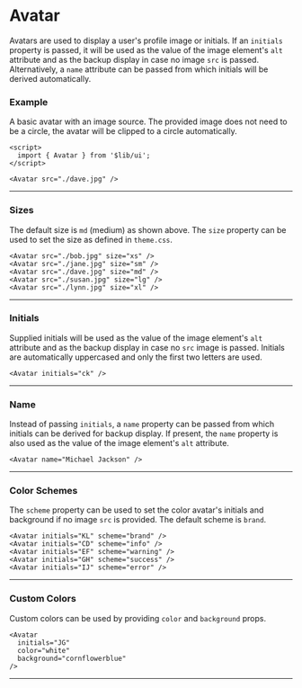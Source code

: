 <script>
	import { Avatar } from '$lib/ui';
  import Tables from './Tables.svelte';
</script>

# Avatar

Avatars are used to display a user's profile image or initials. If an `initials` property is passed, it will
be used as the value of the image element's `alt` attribute and as the backup display in case no image
`src` is passed. Alternatively, a `name` attribute can be passed from which initials will be
derived automatically. 

<!-- The image for
an avatar may be supplied as a url supplied to the <code>src</code> property or as a named
<code>image</code>slot which makes it possible for example to use
<a href="https://kit.svelte.dev/docs/images" target="_blank"
	>Svelte's <code>enhanced-img</code> package</a
> to supply a retina-friendly, best available format image. 
-->

### Example

A basic avatar with an image source. The provided image does not need to be a circle, the avatar will
be clipped to a circle automatically.

```svelte
<script>
  import { Avatar } from '$lib/ui';
</script>

<Avatar src="./dave.jpg" />
```

<Avatar src="/avatars/m2.jpg" />

---

### Sizes

The default size is `md` (medium) as shown above. The `size` property can be used to set the size as defined in
`theme.css`.

```svelte
<Avatar src="./bob.jpg" size="xs" />
<Avatar src="./jane.jpg" size="sm" />
<Avatar src="./dave.jpg" size="md" />
<Avatar src="./susan.jpg" size="lg" />
<Avatar src="./lynn.jpg" size="xl" />
```
<div class="flex items-center gap-2">
	<Avatar src="/avatars/m1.jpg" size="xs" />
	<Avatar src="/avatars/f1.jpg" size="sm" />
	<Avatar src="/avatars/m2.jpg" size="md" />
	<Avatar src="/avatars/f2.jpg" size="lg" />
	<Avatar src="/avatars/f3.jpg" size="xl" />
</div>

---

### Initials

Supplied initials will be used as the value of the image element's `alt` attribute and as the backup display in case no
`src` image is passed. Initials are automatically uppercased and only the first two letters are used.

```svelte
<Avatar initials="ck" />
```
<Avatar initials="ck" />

---

### Name

Instead of passing `initials`, a `name` property can be passed from which initials can be derived for backup display.
If present, the `name` property is also used as the value of the image element's `alt` attribute.

```svelte
<Avatar name="Michael Jackson" />
```
<Avatar name="Michael Jackson" />

---

### Color Schemes

The `scheme` property can be used to set the color avatar's initials and background if no image `src` is provided. The
default scheme is `brand`.

```svelte
<Avatar initials="KL" scheme="brand" />
<Avatar initials="CD" scheme="info" />
<Avatar initials="EF" scheme="warning" />
<Avatar initials="GH" scheme="success" />
<Avatar initials="IJ" scheme="error" />
```
<Avatar initials="KL" scheme="brand" />
<Avatar initials="CD" scheme="info" />
<Avatar initials="EF" scheme="warning" />
<Avatar initials="GH" scheme="success" />
<Avatar initials="IJ" scheme="error" />

---

### Custom Colors

Custom colors can be used by providing `color` and `background` props.

```svelte
<Avatar 
  initials="JG" 
  color="white" 
  background="cornflowerblue" 
/>
```
<Avatar initials="JG" color="white" background="cornflowerblue" />

---

<Tables />
